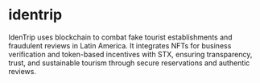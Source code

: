 # identrip
IdenTrip uses blockchain to combat fake tourist establishments and fraudulent reviews in Latin America. It integrates NFTs for business verification and token-based incentives with STX, ensuring transparency, trust, and sustainable tourism through secure reservations and authentic reviews.
